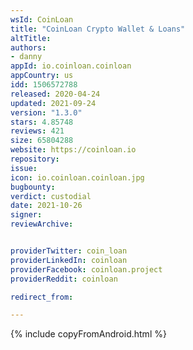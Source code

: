 ```yaml
---
wsId: CoinLoan
title: "CoinLoan Сrypto Wallet & Loans"
altTitle: 
authors:
- danny
appId: io.coinloan.coinloan
appCountry: us
idd: 1506572788
released: 2020-04-24
updated: 2021-09-24
version: "1.3.0"
stars: 4.85748
reviews: 421
size: 65804288
website: https://coinloan.io
repository: 
issue: 
icon: io.coinloan.coinloan.jpg
bugbounty: 
verdict: custodial
date: 2021-10-26
signer: 
reviewArchive:


providerTwitter: coin_loan
providerLinkedIn: coinloan
providerFacebook: coinloan.project
providerReddit: coinloan

redirect_from:

---
```


{% include copyFromAndroid.html %}
